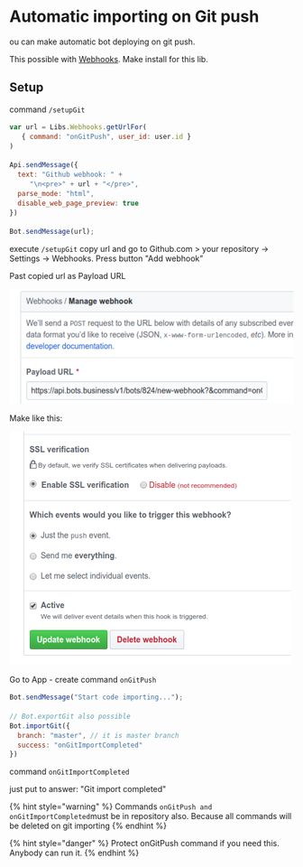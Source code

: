 # Automatic importing on Git push

ou can make automatic bot deploying on git push.&#x20;

This possible with [Webhooks](https://help.bots.business/libs/webhooks-lib). Make install for this lib.

## Setup

command `/setupGit`

```javascript
var url = Libs.Webhooks.getUrlFor(
   { command: "onGitPush", user_id: user.id }
)

Api.sendMessage({
  text: "Github webhook: " +
     "\n<pre>" + url + "</pre>",
  parse_mode: "html",
  disable_web_page_preview: true
})

Bot.sendMessage(url);
```

execute `/setupGit` copy url and go to Github.com > your repository -> Settings -> Webhooks. Press button "Add webhook"

Past copied url as Payload URL

![](<../.gitbook/assets/image (91) (1).png>)

Make like this:

![](<../.gitbook/assets/image (92) (1).png>)

Go to App - create command `onGitPush`

```javascript
Bot.sendMessage("Start code importing...");

// Bot.exportGit also possible
Bot.importGit({
  branch: "master", // it is master branch
  success: "onGitImportCompleted"
})
```

command `onGitImportCompleted`

just put to answer: "Git import completed"

{% hint style="warning" %}
Commands `onGitPush and onGitImportCompleted`must be in repository also. Because all commands will be deleted on git importing
{% endhint %}

{% hint style="danger" %}
Protect onGitPush command if you need this. Anybody can run it.&#x20;
{% endhint %}



